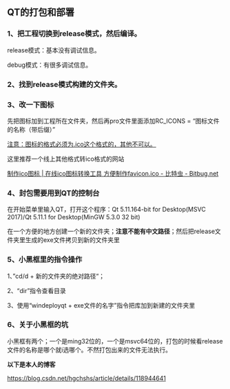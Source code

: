 ##  QT的打包和部署

### 1、把工程切换到release模式，然后编译。

release模式：基本没有调试信息。

debug模式：有很多调试信息。

### 2、找到release模式构建的文件夹。

### 3、改一下图标

先把图标加到工程所在文件夹，然后再pro文件里面添加RC_ICONS = “图标文件的名称（带后缀）”

<u>注意</u><u>：图标的格式必须为.ico这个格式的，其他不可以。</u>

这里推荐一个线上其他格式转ico格式的网站

[制作ico图标 | 在线ico图标转换工具 方便制作favicon.ico - 比特虫 - Bitbug.net](https://www.bitbug.net/)

### 4、封包需要用到QT的控制台

在开始菜单里输入QT，打开这个程序：Qt 5.11.164-bit for Desktop(MSVC 2017)/Qt 5.11.1 for Desktop(MinGW 5.3.0 32 bit)

在一个方便的地方创建一个新的文件夹；**注意不能有中文路径**；然后把release文件夹里生成的exe文件拷贝到新的文件夹里

### 5、小黑框里的指令操作

1、”cd/d + 新的文件夹的绝对路径“；<!--进入文件夹-->

2、“dir”指令查看目录

3、使用“windeployqt + exe文件的名字”指令把库加到新建的文件夹里

### 6、关于小黑框的坑

小黑框有两个；一个是ming32位的，一个是msvc64位的，打包的时候看release文件的名称是哪个就i选哪个。不然打包出来的文件无法执行。



**以下是本人的博客**

https://blog.csdn.net/hgchshs/article/details/118944641

